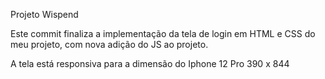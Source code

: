 Projeto Wispend

Este commit finaliza a implementação da tela de login em HTML e CSS do meu projeto, com nova adição do JS ao projeto.

A tela está responsiva para a dimensão do Iphone 12 Pro 390 x 844
